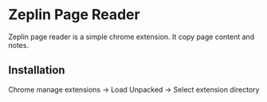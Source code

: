 # Zeplin Page Reader

Zeplin page reader is a simple chrome extension. It copy page content and notes.

## Installation

Chrome manage extensions -> Load Unpacked -> Select extension directory
